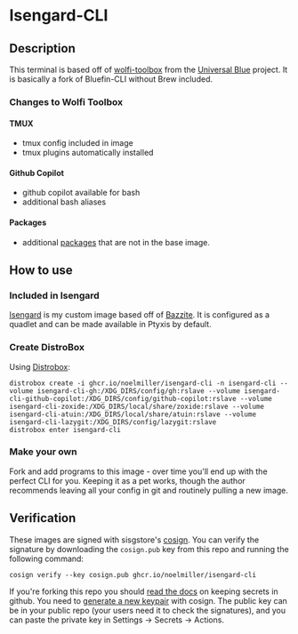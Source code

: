 # Isengard-CLI

## Description

This terminal is based off of [wolfi-toolbox](https://github.com/ublue-os/toolboxes/tree/main/toolboxes/wolfi-toolbox) from the [Universal Blue](https://universal-blue.org/) project. It is basically a fork of Bluefin-CLI without Brew included.

### Changes to Wolfi Toolbox

#### TMUX

- tmux config included in image
- tmux plugins automatically installed

#### Github Copilot

- github copilot available for bash
- additional bash aliases

#### Packages

- additional [packages](https://github.com/noelmiller/isengard-cli/blob/main/files/extra-packages) that are not in the base image.

## How to use

### Included in Isengard

[Isengard](https://github.com/noelmiller/isengard) is my custom image based off of [Bazzite](https://github.com/ublue-os/bazzite). It is configured as a quadlet and can be made available in Ptyxis by default.

### Create DistroBox

Using [Distrobox](https://github.com/89luca89/distrobox):

    distrobox create -i ghcr.io/noelmiller/isengard-cli -n isengard-cli --volume isengard-cli-gh:/XDG_DIRS/config/gh:rslave --volume isengard-cli-github-copilot:/XDG_DIRS/config/github-copilot:rslave --volume isengard-cli-zoxide:/XDG_DIRS/local/share/zoxide:rslave --volume isengard-cli-atuin:/XDG_DIRS/local/share/atuin:rslave --volume isengard-cli-lazygit:/XDG_DIRS/config/lazygit:rslave
    distrobox enter isengard-cli
    

### Make your own

Fork and add programs to this image - over time you'll end up with the perfect CLI for you.
Keeping it as a pet works, though the author recommends leaving all your config in git and routinely pulling a new image.

## Verification

These images are signed with sisgstore's [cosign](https://docs.sigstore.dev/cosign/overview/). You can verify the signature by downloading the `cosign.pub` key from this repo and running the following command:

    cosign verify --key cosign.pub ghcr.io/noelmiller/isengard-cli
    
If you're forking this repo you should [read the docs](https://docs.github.com/en/actions/security-guides/encrypted-secrets) on keeping secrets in github. You need to [generate a new keypair](https://docs.sigstore.dev/cosign/overview/) with cosign. The public key can be in your public repo (your users need it to check the signatures), and you can paste the private key in Settings -> Secrets -> Actions.
